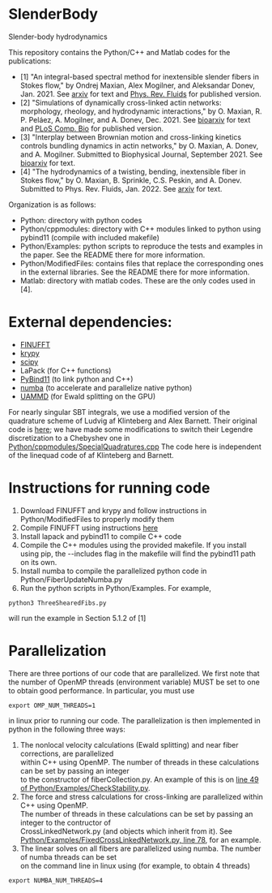 # SlenderBody
Slender-body hydrodynamics

This repository contains the Python/C++ and Matlab codes for the publications:
* [1] "An integral-based spectral method for inextensible slender fibers in
Stokes flow," by Ondrej Maxian, Alex Mogilner, and Aleksandar Donev, Jan. 2021.
See [arxiv](https://arxiv.org/abs/2007.11728) for text and 
[Phys. Rev. Fluids](https://journals.aps.org/prfluids/abstract/10.1103/PhysRevFluids.6.014102) for published
version.
* [2] "Simulations of dynamically cross-linked actin networks: morphology, rheology, and hydrodynamic interactions," 
by O. Maxian, R. P. Peláez, A. Mogilner, and A. Donev, Dec. 2021. 
See [bioarxiv](https://www.biorxiv.org/content/10.1101/2021.07.07.451453v3) for text and 
[PLoS Comp. Bio](https://journals.plos.org/ploscompbiol/article?id=10.1371/journal.pcbi.1009240)
for published version.
* [3] "Interplay between Brownian motion and cross-linking kinetics controls bundling dynamics in actin networks," 
by O. Maxian, A. Donev, and A. Mogilner. Submitted to Biophysical Journal, September 2021. 
See [bioarxiv](https://www.biorxiv.org/content/10.1101/2021.09.17.460819v2) for text.
* [4] "The hydrodynamics of a twisting, bending, inextensible fiber in Stokes flow," 
by O. Maxian, B. Sprinkle, C.S. Peskin, and A. Donev. Submitted to Phys. Rev. Fluids, Jan. 2022. 
See [arxiv](https://arxiv.org/abs/2201.04187) for text. 

Organization is as follows:
* Python: directory with python codes
* Python/cppmodules: directory with C++ modules linked to python using pybind11 (compile with included makefile)
* Python/Examples: python scripts to reproduce the tests and examples in the paper. See the README there for more information. 
* Python/ModifiedFiles: contains files that replace the corresponding ones in the external libraries. See the README there for more information. 
* Matlab: directory with matlab codes. These are the only codes used in [4]. 

# External dependencies:
* [FINUFFT](https://github.com/flatironinstitute/finufft)
* [krypy](https://github.com/andrenarchy/krypy)
* [scipy](https://github.com/scipy/scipy)
* LaPack (for C++ functions)
* [PyBind11](https://github.com/pybind/pybind11) (to link python and C++)
* [numba](https://github.com/numba/numba) (to accelerate and parallelize native python)
* [UAMMD](https://github.com/RaulPPelaez/UAMMD) (for Ewald splitting on the GPU)

For nearly singular SBT integrals, we use a modified version of the quadrature scheme of Ludvig af Klinteberg and 
Alex Barnett. Their original code is [here](https://github.com/ludvigak/linequad); we have made some modifications 
to switch their Legendre discretization to a Chebyshev one in [Python/cppmodules/SpecialQuadratures.cpp](https://github.com/stochasticHydroTools/SlenderBody/blob/master/Python/cppmodules/SpecialQuadratures.cpp)
The code here is independent of the linequad code of af Klinteberg and Barnett. 

# Instructions for running code 
1) Download FINUFFT and krypy and follow instructions in Python/ModifiedFiles
to properly modify them
2) Compile FINUFFT using instructions [here](https://finufft.readthedocs.io/en/latest/install.html)
3) Install lapack and pybind11 to compile C++ code
4) Compile the C++ modules using the provided makefile. If you install using pip, the 
--includes flag in the makefile will find the pybind11 path on its own. 
5) Install numba to compile the parallelized python code in Python/FiberUpdateNumba.py
6) Run the python scripts in Python/Examples. For example, 
```
python3 ThreeShearedFibs.py
```
will run the example in Section 5.1.2 of [1] 

# Parallelization
There are three portions of our code that are parallelized. We first note that the number of OpenMP threads
(environment variable) MUST be set to one to obtain good performance. In particular, you must use 
```
export OMP_NUM_THREADS=1
```
in linux prior to running our code.
The parallelization is then implemented in python in the following three ways:
1) The nonlocal velocity calculations (Ewald splitting) and near fiber corrections, are parallelized \
within C++ using OpenMP. The number of threads in these calculations can be set by passing an integer \
to the constructor of fiberCollection.py. An example of this is on [line 49 of Python/Examples/CheckStability.py](https://github.com/stochasticHydroTools/SlenderBody/blob/990fc394a7c0341d38b3bc809a52991353e88f2e/Python/Examples/CheckStability.py#L49). 
2) The force and stress calculations for cross-linking are parallelized within C++ using OpenMP. \
The number of threads in these calculations can be set by passing an integer to the contructor of \
CrossLinkedNetwork.py (and objects which inherit from it). See [Python/Examples/FixedCrossLinkedNetwork.py, line 78](https://github.com/stochasticHydroTools/SlenderBody/blob/77224b963c0e5b4d6344b8d7b644acca0f3a0fa9/Python/Examples/FixedCrossLinkedNetwork.py#L78), for an example. 
3) The linear solves on all fibers are parallelized using numba. The number of numba threads can be set \
on the command line in linux using (for example, to obtain 4 threads)
```
export NUMBA_NUM_THREADS=4
```
